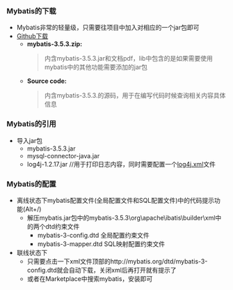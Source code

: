 ### Mybatis的下载
  + Mybatis非常的轻量级，只需要往项目中加入对相应的一个jar包即可
  + [Github下载](https://github.com/mybatis/mybatis-3/releases)<br>
    + **mybatis-3.5.3.zip:** <br>
      > 内含mybatis-3.5.3.jar和文档pdf，lib中包含的是如果需要使用mybatis中的其他功能需要添加的jar包
    + **Source code:** <br>
      > 内含mybatis-3.5.3.的源码，用于在编写代码时候查询相关内容具体信息
### Mybatis的引用
  + 导入jar包
    + mybatis-3.5.3.jar
    + mysql-connector-java.jar
    + log4j-1.2.17.jar //用于打印日志内容，同时需要配置一个[log4j.xml](https://blog.csdn.net/sndayYU/article/details/80722062)文件
### Mybatis的配置
  + 离线状态下mybatis配置文件(全局配置文件和SQL配置文件)中的代码提示功能(Alt+/)
    + 解压mybatis.jar包中的mybatis-3.5.3\org\apache\ibatis\builder\xml中的两个dtd约束文件
      + mybatis-3-config.dtd 全局配置约束文件
      + mybatis-3-mapper.dtd SQL映射配置约束文件
  + 联线状态下
    + 只需要点击一下xml文件顶部的http://mybatis.org/dtd/mybatis-3-config.dtd就会自动下载，关闭xml后再打开就有提示了
    + 或者在Marketplace中搜索mybatis，安装即可
